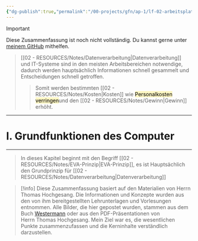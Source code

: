 ```yaml
---
{"dg-publish":true,"permalink":"/00-projects/gfn/ap-1/lf-02-arbeitsplatz-nach-kundenwunsch-ausstatten/","tags":["GFN/LF02","inProgress","GFN/prüfungsrelevant/AP1"],"noteIcon":"","updated":"2025-05-09T16:35:51.221+02:00"}
---
```


>[!important] 
>Diese Zusammenfassung ist noch nicht vollständig.
>Du kannst gerne unter [meinem GitHub](https://github.com/U-L-M-S/digital-garden) mithelfen.


>[[02 - RESOURCES/Notes/Datenverarbeitung\|Datenverarbeitung]] und IT-Systeme sind in den meisten Arbeitsbereichen notwendige, dadurch werden hauptsächlich Informationen schnell gesammelt und Entscheidungen schnell getroffen. 
>>Somit werden bestimmten [[02 - RESOURCES/Notes/Kosten\|Kosten]] wie <mark style="background: #FFF3A3A6;">Personalkosten verringen</mark>und den [[02 - RESOURCES/Notes/Gewinn\|Gewinn]] erhöht. 
___

# I. Grundfunktionen des Computer
___
>In dieses Kapitel beginnt mit den Begriff [[02 - RESOURCES/Notes/EVA-Prinzip\|EVA-Prinzip]], es ist Hauptsächlich den Grundprinzip für [[02 - RESOURCES/Notes/Datenverarbeitung\|Datenverarbeitung]] 



>[!info] 
>Diese Zusammenfassung basiert auf den Materialien von Herrn Thomas Hochgesang. 
>Die Informationen und Konzepte wurden aus den von ihm bereitgestellten Lehrunterlagen und Vorlesungen entnommen.
>Alle Bilder, die hier gepostet wurden, stammen aus dem Buch [Westermann](https://www.westermann.de/reihe/ITBERUF2020/IT-Berufe?a=1) oder aus den PDF-Präsentationen von Herrn Thomas Hochgesang.
>Mein Ziel war es, die wesentlichen Punkte zusammenzufassen und die Kerninhalte verständlich darzustellen.